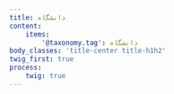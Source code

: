 ```yaml
---
title: دانشگاه
content:
    items:  
        '@taxonomy.tag': دانشگاه
body_classes: 'title-center title-h1h2'
twig_first: true
process:
    twig: true
---
```

